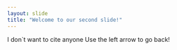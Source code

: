 ```yaml
---
layout: slide
title: "Welcome to our second slide!"
---
```

I don`t want to cite anyone 
Use the left arrow to go back!

